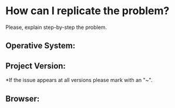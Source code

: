 # How can I replicate the problem?
Please, explain step-by-step the problem.

## Operative System:

## Project Version:

*If the issue appears at all versions please mark with an "~".

## Browser:
